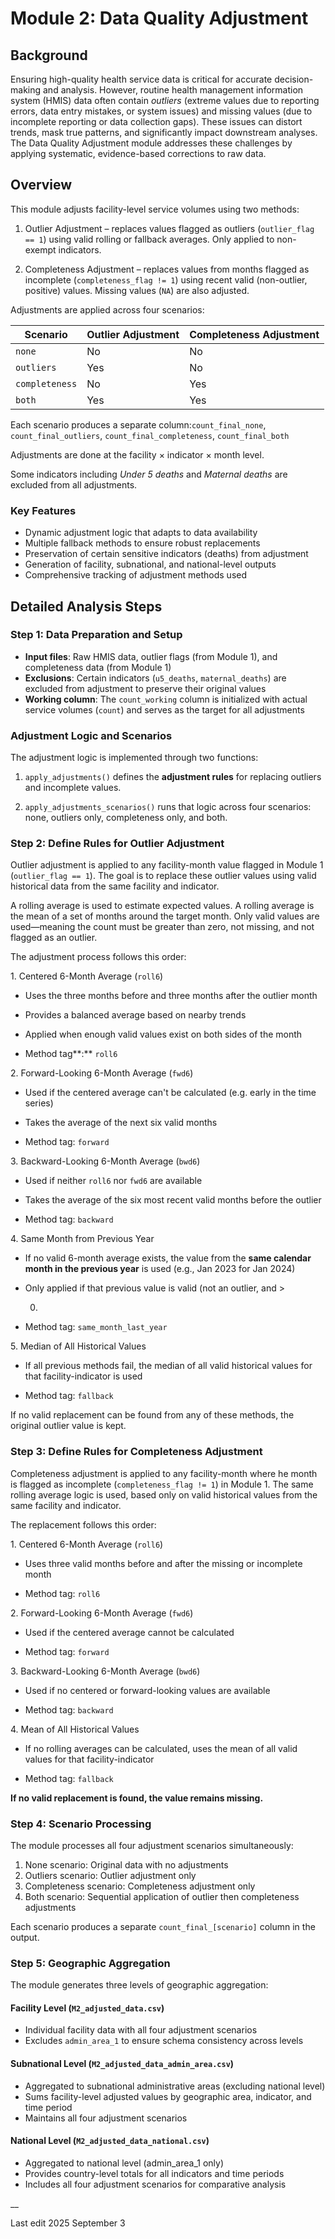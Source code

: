 # Module 2: Data Quality Adjustment

## Background

Ensuring high-quality health service data is critical for accurate
decision-making and analysis. However, routine health management
information system (HMIS) data often contain *outliers* (extreme values
due to reporting errors, data entry mistakes, or system issues) and
missing values (due to incomplete reporting or data collection gaps).
These issues can distort trends, mask true patterns, and significantly
impact downstream analyses. The Data Quality Adjustment module addresses
these challenges by applying systematic, evidence-based corrections to
raw data.

## **Overview**

This module adjusts facility-level service volumes using two methods:

1.  Outlier Adjustment – replaces values flagged as outliers
    (`outlier_flag == 1`) using valid rolling or fallback averages. Only
    applied to non-exempt indicators.

2.  Completeness Adjustment – replaces values from months flagged as
    incomplete (`completeness_flag != 1`) using recent valid
    (non-outlier, positive) values. Missing values (`NA`) are also
    adjusted.

Adjustments are applied across four scenarios:

| Scenario       | Outlier Adjustment | Completeness Adjustment |
|----------------|--------------------|-------------------------|
| `none`         | No                 | No                      |
| `outliers`     | Yes                | No                      |
| `completeness` | No                 | Yes                     |
| `both`         | Yes                | Yes                     |

Each scenario produces a separate column:`count_final_none`,
`count_final_outliers`, `count_final_completeness`, `count_final_both`

Adjustments are done at the facility × indicator × month level.

Some indicators including *Under 5 deaths* and *Maternal deaths* are
excluded from all adjustments.

### Key Features

-   Dynamic adjustment logic that adapts to data availability
-   Multiple fallback methods to ensure robust replacements
-   Preservation of certain sensitive indicators (deaths) from
    adjustment
-   Generation of facility, subnational, and national-level outputs
-   Comprehensive tracking of adjustment methods used

## Detailed Analysis Steps

### Step 1: Data Preparation and Setup

-   **Input files**: Raw HMIS data, outlier flags (from Module 1), and
    completeness data (from Module 1)
-   **Exclusions**: Certain indicators (`u5_deaths`, `maternal_deaths`)
    are excluded from adjustment to preserve their original values
-   **Working column**: The `count_working` column is initialized with
    actual service volumes (`count`) and serves as the target for all
    adjustments

### **Adjustment Logic and Scenarios**

The adjustment logic is implemented through two functions:

1.  `apply_adjustments()` defines the **adjustment rules** for replacing
    outliers and incomplete values.

2.  `apply_adjustments_scenarios()` runs that logic across four
    scenarios: none, outliers only, completeness only, and both.

### **Step 2:** Define Rules for Outlier Adjustment

Outlier adjustment is applied to any facility-month value flagged in
Module 1 (`outlier_flag == 1`). The goal is to replace these outlier
values using valid historical data from the same facility and indicator.

A rolling average is used to estimate expected values. A rolling average
is the mean of a set of months around the target month. Only valid
values are used—meaning the count must be greater than zero, not
missing, and not flagged as an outlier.

The adjustment process follows this order:

1\. Centered 6-Month Average (`roll6`)

-   Uses the three months before and three months after the outlier
    month

-   Provides a balanced average based on nearby trends

-   Applied when enough valid values exist on both sides of the month

-   Method tag**:** `roll6`

2\. Forward-Looking 6-Month Average (`fwd6`)

-   Used if the centered average can't be calculated (e.g. early in the
    time series)

-   Takes the average of the next six valid months

-   Method tag: `forward`

3\. Backward-Looking 6-Month Average (`bwd6`)

-   Used if neither `roll6` nor `fwd6` are available

-   Takes the average of the six most recent valid months before the
    outlier

-   Method tag: `backward`

4\. Same Month from Previous Year

-   If no valid 6-month average exists, the value from the **same
    calendar month in the previous year** is used (e.g., Jan 2023 for
    Jan 2024)

-   Only applied if that previous value is valid (not an outlier, and \>

    0)  

-   Method tag: `same_month_last_year`

5\. Median of All Historical Values

-   If all previous methods fail, the median of all valid historical
    values for that facility-indicator is used

-   Method tag: `fallback`

If no valid replacement can be found from any of these methods, the
original outlier value is kept.

### **Step 3:** Define Rules for Completeness Adjustment

Completeness adjustment is applied to any facility-month where he month
is flagged as incomplete (`completeness_flag != 1`) in Module 1. The
same rolling average logic is used, based only on valid historical
values from the same facility and indicator.

The replacement follows this order:

1\. Centered 6-Month Average (`roll6`)

-   Uses three valid months before and after the missing or incomplete
    month

-   Method tag: `roll6`

2\. Forward-Looking 6-Month Average (`fwd6`)

-   Used if the centered average cannot be calculated

-   Method tag: `forward`

3\. Backward-Looking 6-Month Average (`bwd6`)

-   Used if no centered or forward-looking values are available

-   Method tag: `backward`

4\. Mean of All Historical Values

-   If no rolling averages can be calculated, uses the mean of all valid
    values for that facility-indicator

-   Method tag: `fallback`

**If no valid replacement is found, the value remains missing.**

### Step 4: Scenario Processing

The module processes all four adjustment scenarios simultaneously:

1.  None scenario: Original data with no adjustments
2.  Outliers scenario: Outlier adjustment only
3.  Completeness scenario: Completeness adjustment only
4.  Both scenario: Sequential application of outlier then completeness
    adjustments

Each scenario produces a separate `count_final_[scenario]` column in the
output.

### Step 5: Geographic Aggregation

The module generates three levels of geographic aggregation:

#### Facility Level (`M2_adjusted_data.csv`)

-   Individual facility data with all four adjustment scenarios
-   Excludes `admin_area_1` to ensure schema consistency across levels

#### Subnational Level (`M2_adjusted_data_admin_area.csv`)

-   Aggregated to subnational administrative areas (excluding national
    level)
-   Sums facility-level adjusted values by geographic area, indicator,
    and time period
-   Maintains all four adjustment scenarios

#### National Level (`M2_adjusted_data_national.csv`)

-   Aggregated to national level (admin_area_1 only)
-   Provides country-level totals for all indicators and time periods
-   Includes all four adjustment scenarios for comparative analysis

\_\_

Last edit 2025 September 3
